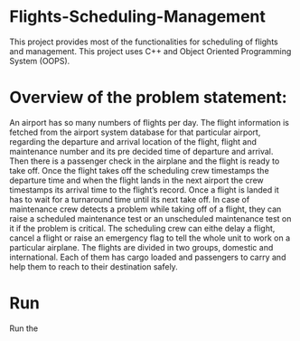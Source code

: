 # Flights-Scheduling-Management
This project provides most of the functionalities for scheduling of flights and management. This project uses C++ and Object Oriented Programming System (OOPS).

# Overview of the problem statement:
An airport has so many numbers of flights per day. The flight information is fetched from the airport system database for that particular airport, regarding the departure and arrival location of the flight, flight and maintenance number and its pre decided time of departure and arrival. Then there is a passenger check in the airplane and the flight is ready to take off. Once the flight takes off the scheduling crew timestamps the departure time and when the flight lands in the next airport the crew timestamps its arrival
time to the flight’s record. Once a flight is landed it has to wait for a turnaround time until its next take off. In case of maintenance crew detects a problem while taking off of a flight, they can raise a scheduled maintenance test or an unscheduled maintenance test on it if the problem is critical. The scheduling crew can eithe delay a flight, cancel a flight or raise an emergency flag to tell the whole unit to work on a particular airplane. The flights are divided in two groups, domestic and international. Each of them has cargo loaded and passengers to carry and help them to reach to their destination safely.

# Run
Run the 
